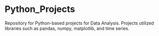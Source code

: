 # Python_Projects
Repository for Python-based projects for Data Analysis. Projects utilized libraries such as pandas, numpy, matplotlib, and time series.
